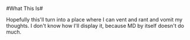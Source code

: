 #What This Is#

Hopefully this'll turn into a place where I can vent and rant and vomit my thoughts.  I don't know how I'll display it, because MD by itself doesn't do much. 

